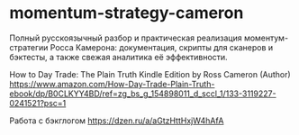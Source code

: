 # momentum-strategy-cameron
Полный русскоязычный разбор и практическая реализация моментум-стратегии Росса Камерона: документация, скрипты для сканеров и бэктесты, а также свежая аналитика её эффективности.

How to Day Trade: The Plain Truth Kindle Edition by Ross Cameron (Author)
https://www.amazon.com/How-Day-Trade-Plain-Truth-ebook/dp/B0CLKYY4BD/ref=zg_bs_g_154898011_d_sccl_1/133-3119227-0241521?psc=1

Работа с бэкглогом
https://dzen.ru/a/aGtzHttHxjW4hAfA